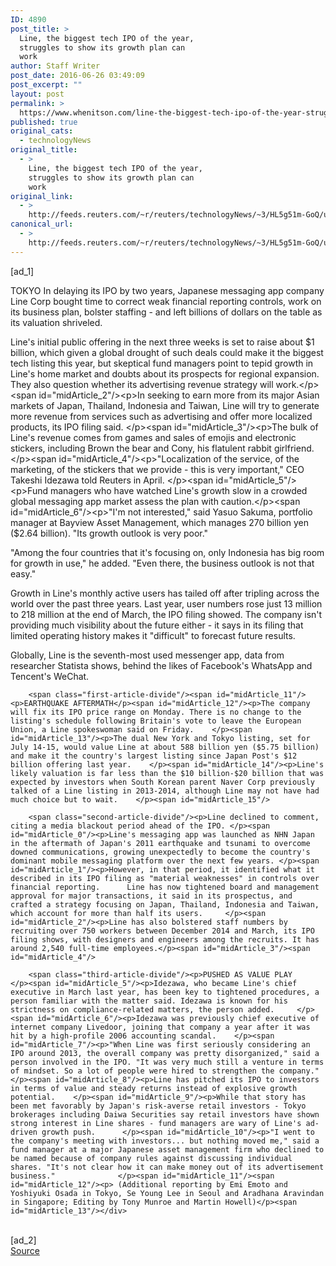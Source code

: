 ```yaml
---
ID: 4890
post_title: >
  Line, the biggest tech IPO of the year,
  struggles to show its growth plan can
  work
author: Staff Writer
post_date: 2016-06-26 03:49:09
post_excerpt: ""
layout: post
permalink: >
  https://www.whenitson.com/line-the-biggest-tech-ipo-of-the-year-struggles-to-show-its-growth-plan-can-work/
published: true
original_cats:
  - technologyNews
original_title:
  - >
    Line, the biggest tech IPO of the year,
    struggles to show its growth plan can
    work
original_link:
  - >
    http://feeds.reuters.com/~r/reuters/technologyNews/~3/HL5g51m-GoQ/us-line-ipo-idUSKCN0ZC00M
canonical_url:
  - >
    http://feeds.reuters.com/~r/reuters/technologyNews/~3/HL5g51m-GoQ/us-line-ipo-idUSKCN0ZC00M
---
```

 [ad_1]
<br><div id="articleText">
<span id="midArticle_start"/>

<span id="midArticle_0"/><span class="focusParagraph" readability="7"><p><span class="articleLocation">TOKYO</span> In delaying its IPO by two years, Japanese messaging app company Line Corp bought time to correct weak financial reporting controls, work on its business plan, bolster staffing - and left billions of dollars on the table as its valuation shriveled.        </p></span><span id="midArticle_1"/><p>Line's initial public offering in the next three weeks is set to raise about $1 billion, which given a global drought of such deals could make it the biggest tech listing this year, but skeptical fund managers point to tepid growth in Line's home market and doubts about its prospects for regional expansion. They also question whether its advertising revenue strategy will work.</p><span id="midArticle_2"/><p>In seeking to earn more from its major Asian markets of Japan, Thailand, Indonesia and Taiwan, Line will try to generate more revenue from services such as advertising and offer more localized products, its IPO filing said.     </p><span id="midArticle_3"/><p>The bulk of Line's revenue comes from games and sales of emojis and electronic stickers, including Brown the bear and Cony, his flatulent rabbit girlfriend. </p><span id="midArticle_4"/><p>"Localization of the service, of the marketing, of the stickers that we provide - this is very important," CEO Takeshi Idezawa told Reuters in April. </p><span id="midArticle_5"/><p>Fund managers who have watched Line's growth slow in a crowded global messaging app market assess the plan with caution.</p><span id="midArticle_6"/><p>"I'm not interested," said Yasuo Sakuma, portfolio manager at Bayview Asset Management, which manages 270 billion yen  ($2.64 billion). "Its growth outlook is very poor."</p><span id="midArticle_7"/><p>"Among the four countries that it's focusing on, only Indonesia has big room for growth in use," he added. "Even there, the business outlook is not that easy."</p><span id="midArticle_8"/><p>Growth in Line's monthly active users has tailed off after tripling across the world over the past three years. Last year, user numbers rose just 13 million to 218 million at the end of March, the IPO filing showed. The company isn't providing much visibility about the future either - it says in its filing that limited operating history makes it "difficult" to forecast future results.    </p><span id="midArticle_9"/><p>Globally, Line is the seventh-most used messenger app, data from researcher Statista shows, behind the likes of Facebook's WhatsApp and Tencent's WeChat.</p><span id="midArticle_10"/>
        
        <span class="first-article-divide"/><span id="midArticle_11"/><p>EARTHQUAKE AFTERMATH</p><span id="midArticle_12"/><p>The company will fix its IPO price range on Monday. There is no change to the listing's schedule following Britain's vote to leave the European Union, a Line spokeswoman said on Friday.    </p><span id="midArticle_13"/><p>The dual New York and Tokyo listing, set for July 14-15, would value Line at about 588 billion yen ($5.75 billion) and make it the country's largest listing since Japan Post's $12 billion offering last year.    </p><span id="midArticle_14"/><p>Line's likely valuation is far less than the $10 billion-$20 billion that was expected by investors when South Korean parent Naver Corp previously talked of a Line listing in 2013-2014, although Line may not have had much choice but to wait.    </p><span id="midArticle_15"/>
        
        <span class="second-article-divide"/><p>Line declined to comment, citing a media blackout period ahead of the IPO. </p><span id="midArticle_0"/><p>Line's messaging app was launched as NHN Japan in the aftermath of Japan's 2011 earthquake and tsunami to overcome downed communications, growing unexpectedly to become the country's dominant mobile messaging platform over the next few years. </p><span id="midArticle_1"/><p>However, in that period, it identified what it described in its IPO filing as "material weaknesses" in controls over financial reporting.      Line has now tightened board and management approval for major transactions, it said in its prospectus, and crafted a strategy focusing on Japan, Thailand, Indonesia and Taiwan, which account for more than half its users.     </p><span id="midArticle_2"/><p>Line has also bolstered staff numbers by recruiting over 750 workers between December 2014 and March, its IPO filing shows, with designers and engineers among the recruits. It has around 2,540 full-time employees.</p><span id="midArticle_3"/><span id="midArticle_4"/>
        
        <span class="third-article-divide"/><p>PUSHED AS VALUE PLAY    </p><span id="midArticle_5"/><p>Idezawa, who became Line's chief executive in March last year, has been key to tightened procedures, a person familiar with the matter said. Idezawa is known for his strictness on compliance-related matters, the person added.     </p><span id="midArticle_6"/><p>Idezawa was previously chief executive of internet company Livedoor, joining that company a year after it was hit by a high-profile 2006 accounting scandal.    </p><span id="midArticle_7"/><p>"When Line was first seriously considering an IPO around 2013, the overall company was pretty disorganized," said a person involved in the IPO. "It was very much still a venture in terms of mindset. So a lot of people were hired to strengthen the company."     </p><span id="midArticle_8"/><p>Line has pitched its IPO to investors in terms of value and steady returns instead of explosive growth potential.    </p><span id="midArticle_9"/><p>While that story has been met favorably by Japan's risk-averse retail investors - Tokyo brokerages including Daiwa Securities say retail investors have shown strong interest in Line shares - fund managers are wary of Line's ad-driven growth push.      </p><span id="midArticle_10"/><p>"I went to the company's meeting with investors... but nothing moved me," said a fund manager at a major Japanese asset management firm who declined to be named because of company rules against discussing individual shares. "It's not clear how it can make money out of its advertisement business."              </p><span id="midArticle_11"/><span id="midArticle_12"/><p> (Additional reporting by Emi Emoto and Yoshiyuki Osada in Tokyo, Se Young Lee in Seoul and Aradhana Aravindan in Singapore; Editing by Tony Munroe and Martin Howell)</p><span id="midArticle_13"/></div>
<br>[ad_2]
<br><a href="http://feeds.reuters.com/~r/reuters/technologyNews/~3/HL5g51m-GoQ/us-line-ipo-idUSKCN0ZC00M">Source </a>